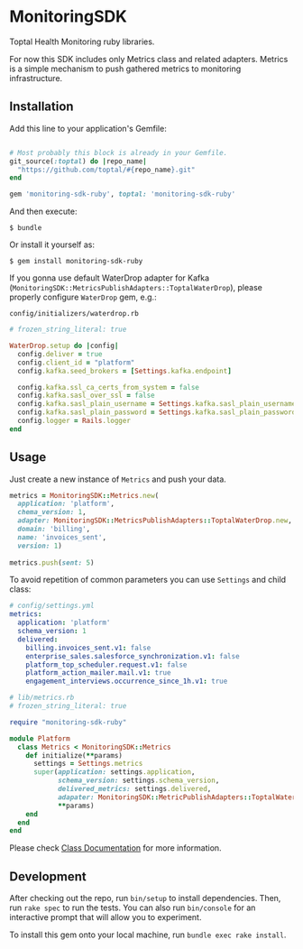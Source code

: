 # MonitoringSDK

Toptal Health Monitoring ruby libraries.  

For now this SDK includes only Metrics class and related adapters.
Metrics is a simple mechanism to push gathered metrics to monitoring infrastructure.

## Installation

Add this line to your application's Gemfile:

```ruby

# Most probably this block is already in your Gemfile.
git_source(:toptal) do |repo_name|
  "https://github.com/toptal/#{repo_name}.git"
end

gem 'monitoring-sdk-ruby', toptal: 'monitoring-sdk-ruby'
```

And then execute:

    $ bundle

Or install it yourself as:

    $ gem install monitoring-sdk-ruby

If you gonna use default WaterDrop adapter for Kafka (`MonitoringSDK::MetricsPublishAdapters::ToptalWaterDrop`),
please properly configure `WaterDrop` gem, e.g.:

`config/initializers/waterdrop.rb`

```ruby
# frozen_string_literal: true

WaterDrop.setup do |config|
  config.deliver = true
  config.client_id = "platform"
  config.kafka.seed_brokers = [Settings.kafka.endpoint]

  config.kafka.ssl_ca_certs_from_system = false
  config.kafka.sasl_over_ssl = false
  config.kafka.sasl_plain_username = Settings.kafka.sasl_plain_username
  config.kafka.sasl_plain_password = Settings.kafka.sasl_plain_password
  config.logger = Rails.logger
end
``` 

## Usage

Just create a new instance of `Metrics` and push your data. 


```ruby
metrics = MonitoringSDK::Metrics.new(
  application: 'platform', 
  chema_version: 1, 
  adapter: MonitoringSDK::MetricsPublishAdapters::ToptalWaterDrop.new,
  domain: 'billing',
  name: 'invoices_sent', 
  version: 1)
  
metrics.push(sent: 5)

```

To avoid repetition of common parameters you can use `Settings` and child class:

```yaml
# config/settings.yml
metrics:
  application: 'platform'
  schema_version: 1
  delivered:
    billing.invoices_sent.v1: false
    enterprise_sales.salesforce_synchronization.v1: false
    platform_top_scheduler.request.v1: false
    platform_action_mailer.mail.v1: true
    engagement_interviews.occurrence_since_1h.v1: true
```

```ruby
# lib/metrics.rb
# frozen_string_literal: true

require "monitoring-sdk-ruby"

module Platform
  class Metrics < MonitoringSDK::Metrics
    def initialize(**params)
      settings = Settings.metrics
      super(application: settings.application,
            schema_version: settings.schema_version, 
            delivered_metrics: settings.delivered,
            adapater: MonitoringSDK::MetricPublishAdapters::ToptalWaterDrop,
            **params)
    end
  end
end
```


Please check [Class Documentation](https://github.com/toptal/metrics/blob/master/lib/metrics.rb) for more information.


## Development

After checking out the repo, run `bin/setup` to install dependencies.
Then, run `rake spec` to run the tests. 
You can also run `bin/console` for an interactive prompt that will allow you to experiment.

To install this gem onto your local machine, run `bundle exec rake install`.
